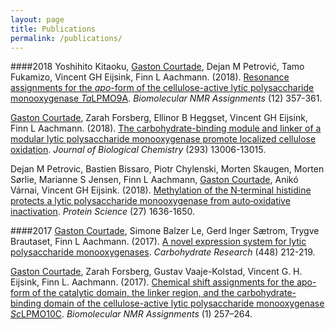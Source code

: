 ```yaml
---
layout: page
title: Publications
permalink: /publications/
---
```

####2018
Yoshihito Kitaoku, <ins>Gaston Courtade</ins>, Dejan M Petrović, Tamo Fukamizo, Vincent GH Eijsink, Finn L Aachmann. (2018). [Resonance assignments for the *apo*-form of the cellulose-active lytic polysaccharide monooxygenase *Ta*LPMO9A](https://link.springer.com/article/10.1007/s12104-018-9839-y). *Biomolecular NMR Assignments* (12) 357-361. 

<ins>Gaston Courtade</ins>, Zarah Forsberg, Ellinor B Heggset, Vincent GH Eijsink, Finn L Aachmann. (2018). [The carbohydrate-binding module and linker of a modular lytic polysaccharide monooxygenase promote localized cellulose oxidation](http://www.jbc.org/content/293/34/13006.short). *Journal of Biological Chemistry* (293) 13006-13015. 

Dejan M Petrovic, Bastien Bissaro, Piotr Chylenski, Morten Skaugen, Morten Sørlie, Marianne S Jensen, Finn L Aachmann, <ins>Gaston Courtade</ins>, Anikó Várnai, Vincent GH Eijsink. (2018). [Methylation of the N‐terminal histidine protects a lytic polysaccharide monooxygenase from auto‐oxidative inactivation](https://onlinelibrary.wiley.com/doi/abs/10.1002/pro.3451). *Protein Science* (27) 1636-1650. 

####2017
<ins>Gaston Courtade</ins>, Simone Balzer Le, Gerd Inger Sætrom, Trygve Brautaset, Finn L Aachmann. (2017). [A novel expression system for lytic polysaccharide monooxygenases](https://www.sciencedirect.com/science/article/pii/S0008621517300460). *Carbohydrate Research* (448) 212-219. 

<ins>Gaston Courtade</ins>, Zarah Forsberg, Gustav Vaaje-Kolstad, Vincent G. H. Eijsink, Finn L. Aachmann. (2017). [Chemical shift assignments for the apo-form of the catalytic domain, the linker region, and the carbohydrate-binding domain of the cellulose-active lytic polysaccharide monooxygenase *Sc*LPMO10C](https://link.springer.com/article/10.1007/s12104-017-9759-2). *Biomolecular NMR Assignments* (1) 257–264. 
